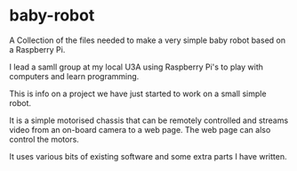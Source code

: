 # baby-robot
A Collection of the files needed to make a very simple baby robot based on a Raspberry Pi.

I lead a samll group at my local U3A using Raspberry Pi's to play with computers and learn programming.

This is info on a project we have just started to work on a small simple robot.

It is a simple motorised chassis that can be remotely controlled and streams video from an on-board 
camera to a web page. The web page can also control the motors.

It uses various bits of existing software and some extra parts I have written.
